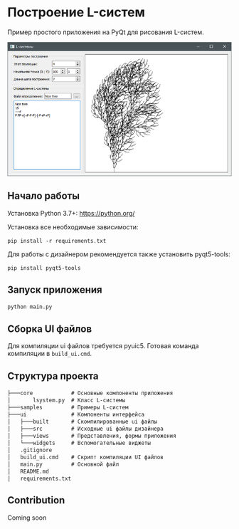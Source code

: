 # Построение L-систем

Пример простого приложения на PyQt для рисования L-систем.

![Screenshot](./screenshot.png)

## Начало работы

Установка Python 3.7+: https://python.org/

Установка все необходимые зависимости:
```shell script
pip install -r requirements.txt
```

Для работы с дизайнером рекомендуется также установить pyqt5-tools:
```shell script
pip install pyqt5-tools
```

## Запуск приложения

```shell script
python main.py
```

## Сборка UI файлов

Для компиляции ui файлов требуется pyuic5. Готовая команда компиляции в `build_ui.cmd`.

## Структура проекта
```
├───core            # Основные компоненты приложения
│       lsystem.py  # Класс L-системы
├───samples         # Примеры L-систем
├───ui              # Компоненты интерфейса
│   ├───built       # Скомпилированные ui файлы
│   ├───src         # Исходные ui файлы дизайнера
│   ├───views       # Представления, формы приложения
│   └───widgets     # Вспомогательные виджеты
│   .gitignore      
│   build_ui.cmd    # Скрипт компиляции UI файлов
│   main.py         # Основной файл
│   README.md 
│   requirements.txt
```

## Contribution

Coming soon
